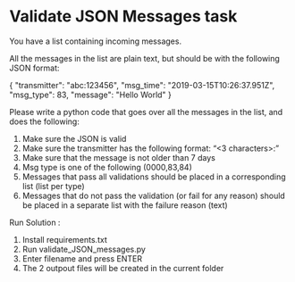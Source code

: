 # Validate JSON Messages task

You have a list containing incoming messages.

All the messages in the list are plain text, but should be with the following JSON format:

{
"transmitter": "abc:123456",
"msg_time": "2019-03-15T10:26:37.951Z",
"msg_type": 83,
"message": "Hello World"
}

Please write a python code that goes over all the messages in the list, and does the following:

1. Make sure the JSON is valid
2. Make sure the transmitter has the following format: “<3 characters>:<numeric value>”
3. Make sure that the message is not older than 7 days
4. Msg type is one of the following (0000,83,84)
5. Messages that pass all validations should be placed in a corresponding list (list per type)
6. Messages that do not pass the validation (or fail for any reason) should be placed in a separate list with the failure reason (text)
  
 Run Solution :
 1. Install requirements.txt
 2. Run validate_JSON_messages.py
 3. Enter filename and press ENTER
 4. The 2 outpout files will be created in the current folder

